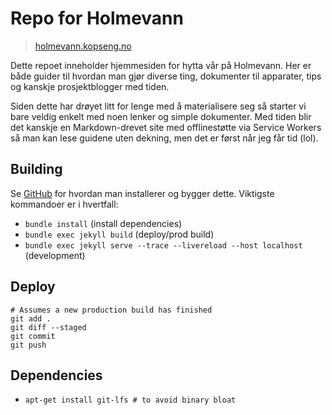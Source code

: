 # Repo for Holmevann
> [holmevann.kopseng.no](http://holmevann.kopseng.no)

Dette repoet inneholder hjemmesiden for hytta vår på Holmevann.
Her er både guider til hvordan man gjør diverse ting, dokumenter til apparater, tips og kanskje prosjektblogger med tiden.

Siden dette har drøyet litt for lenge med å materialisere seg så starter vi bare veldig 
enkelt med noen lenker og simple dokumenter. Med tiden blir det kanskje en Markdown-drevet site med offlinestøtte via Service Workers så man kan lese guidene uten dekning, men det er først når jeg får tid (lol).

## Building
Se [GitHub](https://help.github.com/articles/setting-up-your-github-pages-site-locally-with-jekyll/) for hvordan man installerer og bygger dette. Viktigste kommandoer er i hvertfall:
- `bundle install` (install dependencies)
- `bundle exec jekyll build` (deploy/prod build)
- `bundle exec jekyll serve --trace --livereload --host localhost` (development)

## Deploy
```
# Assumes a new production build has finished
git add .
git diff --staged
git commit 
git push
```

## Dependencies
- `apt-get install git-lfs # to avoid binary bloat` 
